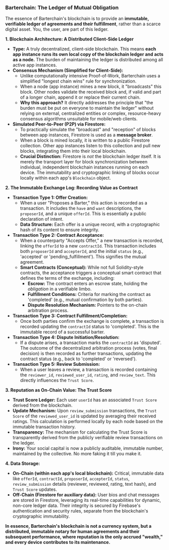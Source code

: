 ### Barterchain: The Ledger of Mutual Obligation

The essence of Barterchain's blockchain is to provide an **immutable, verifiable ledger of agreements and their fulfillment**, rather than a scarce digital asset. You, the user, are part of this ledger.

**1. Blockchain Architecture: A Distributed Client-Side Ledger**

* **Type:** A truly decentralized, client-side blockchain. This means **each app instance runs its own local copy of the blockchain ledger and acts as a node.** The burden of maintaining the ledger is distributed among all active app instances.
* **Consensus Mechanism (Simplified for Client-Side):**
    * Unlike computationally intensive Proof-of-Work, Barterchain uses a simplified "longest chain wins" rule for synchronization.
    * When a node (app instance) mines a new block, it "broadcasts" this block. Other nodes validate the received block and, if valid and part of a longer chain, append it or replace their current chain.
    * **Why this approach?** It directly addresses the principle that "the burden must be put on everyone to maintain the ledger" without relying on external, centralized entities or complex, resource-heavy consensus algorithms unsuitable for mobile/web clients.
* **Simulated Peer-to-Peer (P2P) via Firestore:**
    * To practically simulate the "broadcast" and "reception" of blocks between app instances, Firestore is used as a **message broker**.
    * When a block is mined locally, it is written to a public Firestore collection. Other app instances listen to this collection and pull new blocks, integrating them into their local blockchain.
    * **Crucial Distinction:** Firestore is *not* the blockchain ledger itself. It is merely the transport layer for block synchronization between individual, independent blockchain instances running on each device. The immutability and cryptographic linking of blocks occur locally within each app's `Blockchain` object.

**2. The Immutable Exchange Log: Recording Value as Contract**

* **Transaction Type 1: Offer Creation:**
    * When a user "Proposes a Barter," this action is recorded as a transaction. It includes the `have` and `want` descriptions, the `proposerId`, and a unique `offerId`. This is essentially a public declaration of intent.
    * **Data Structure:** Each offer is a unique record, with a cryptographic hash of its content to ensure integrity.
* **Transaction Type 2: Contract Acceptance:**
    * When a counterparty "Accepts Offer," a new transaction is recorded, linking the `offerId` to a new `contractId`. This transaction includes both `proposerId` and `accepterId`, and the initial `status` (e.g., 'accepted' or 'pending_fulfillment'). This signifies the mutual agreement.
    * **Smart Contracts (Conceptual):** While not full Solidity-style contracts, the acceptance triggers a conceptual smart contract that defines the terms of the exchange, including:
        * **Escrow:** The contract enters an escrow state, holding the *obligation* in a verifiable limbo.
        * **Fulfillment Conditions:** Criteria for marking the contract as 'completed' (e.g., mutual confirmation by both parties).
        * **Dispute Resolution Mechanism:** Pointers to the on-chain arbitration process.
* **Transaction Type 3: Contract Fulfillment/Completion:**
    * Once both parties confirm the exchange is complete, a transaction is recorded updating the `contractId` status to 'completed'. This is the immutable record of a successful barter.
* **Transaction Type 4: Dispute Initiation/Resolution:**
    * If a dispute arises, a transaction marks the `contractId` as 'disputed'. The outcome of the decentralized arbitration process (votes, final decision) is then recorded as further transactions, updating the contract status (e.g., back to 'completed' or 'reversed').
* **Transaction Type 5: Review Submission:**
    * When a user leaves a review, a transaction is recorded containing the `reviewer_id`, `reviewed_user_id`, `rating`, and `review_text`. This directly influences the `Trust Score`.

**3. Reputation as On-Chain Value: The Trust Score**

* **Trust Score Ledger:** Each user `userId` has an associated `Trust Score` derived from the blockchain.
* **Update Mechanism:** Upon `review_submission` transactions, the `Trust Score` of the `reviewed_user_id` is updated by averaging their received ratings. This calculation is performed locally by each node based on the immutable transaction history.
* **Transparency:** The mechanism for calculating the Trust Score is transparently derived from the publicly verifiable review transactions on the ledger.
* **Irony:** Your social capital is now a publicly auditable, immutable number, maintained by the collective. No more faking it till you make it.

**4. Data Storage:**

* **On-Chain (within each app's local blockchain):** Critical, immutable data like `offerId`, `contractId`, `proposerId`, `accepterId`, `status`, `review_submission` details (reviewer, reviewed, rating, text hash), and `Trust Score` updates.
* **Off-Chain (Firestore for auxiliary data):** User bios and chat messages are stored in Firestore, leveraging its real-time capabilities for dynamic, non-core ledger data. Their integrity is secured by Firebase's authentication and security rules, separate from the blockchain's cryptographic immutability.

**In essence, Barterchain's blockchain is not a currency system, but a distributed, immutable notary for human agreements and their subsequent performance, where reputation is the only accrued "wealth," and every device contributes to its maintenance.**
